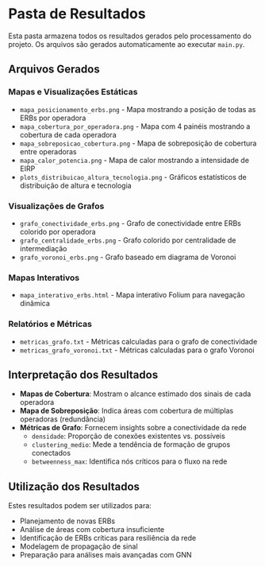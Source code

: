 # Pasta de Resultados

Esta pasta armazena todos os resultados gerados pelo processamento do projeto. Os arquivos são gerados automaticamente ao executar `main.py`.

## Arquivos Gerados

### Mapas e Visualizações Estáticas

* `mapa_posicionamento_erbs.png` - Mapa mostrando a posição de todas as ERBs por operadora
* `mapa_cobertura_por_operadora.png` - Mapa com 4 painéis mostrando a cobertura de cada operadora
* `mapa_sobreposicao_cobertura.png` - Mapa de sobreposição de cobertura entre operadoras
* `mapa_calor_potencia.png` - Mapa de calor mostrando a intensidade de EIRP
* `plots_distribuicao_altura_tecnologia.png` - Gráficos estatísticos de distribuição de altura e tecnologia

### Visualizações de Grafos

* `grafo_conectividade_erbs.png` - Grafo de conectividade entre ERBs colorido por operadora
* `grafo_centralidade_erbs.png` - Grafo colorido por centralidade de intermediação
* `grafo_voronoi_erbs.png` - Grafo baseado em diagrama de Voronoi

### Mapas Interativos

* `mapa_interativo_erbs.html` - Mapa interativo Folium para navegação dinâmica

### Relatórios e Métricas

* `metricas_grafo.txt` - Métricas calculadas para o grafo de conectividade
* `metricas_grafo_voronoi.txt` - Métricas calculadas para o grafo Voronoi

## Interpretação dos Resultados

* **Mapas de Cobertura**: Mostram o alcance estimado dos sinais de cada operadora
* **Mapa de Sobreposição**: Indica áreas com cobertura de múltiplas operadoras (redundância)
* **Métricas de Grafo**: Fornecem insights sobre a conectividade da rede
  * `densidade`: Proporção de conexões existentes vs. possíveis
  * `clustering_medio`: Mede a tendência de formação de grupos conectados
  * `betweenness_max`: Identifica nós críticos para o fluxo na rede

## Utilização dos Resultados

Estes resultados podem ser utilizados para:

* Planejamento de novas ERBs
* Análise de áreas com cobertura insuficiente
* Identificação de ERBs críticas para resiliência da rede
* Modelagem de propagação de sinal
* Preparação para análises mais avançadas com GNN 